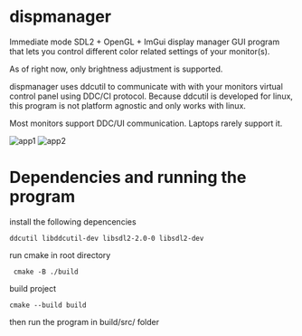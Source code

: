 # dispmanager

Immediate mode SDL2 + OpenGL + ImGui display manager GUI program that lets you control different color related settings of your monitor(s).

As of right now, only brightness adjustment is supported.

dispmanager uses ddcutil to communicate with with your monitors virtual control panel using DDC/CI protocol. Because ddcutil is developed for linux, this program is not platform agnostic and only works with linux.

Most monitors support DDC/UI communication. Laptops rarely support it.

![app1](https://github.com/user-attachments/assets/cbab3429-7cbd-449b-8679-9d7d67c32820)
![app2](https://github.com/user-attachments/assets/ca66e99b-0daf-4b60-acaa-da9d7ab24948)


# Dependencies and running the program

install the following depencencies
   ```
   ddcutil libddcutil-dev libsdl2-2.0-0 libsdl2-dev
   ```
run cmake in root directory
  ```
   cmake -B ./build
  ```
build project
   ```
   cmake --build build
   ```
then run the program in build/src/ folder
